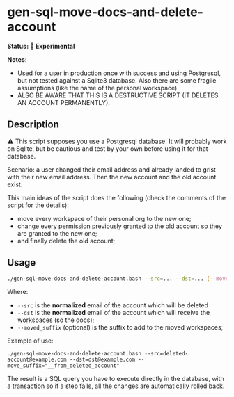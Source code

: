 # gen-sql-move-docs-and-delete-account

**Status: 🧪 Experimental**

**Notes**: 
- Used for a user in production once with success and using Postgresql, but not tested against a Sqlite3 database. Also there are some fragile assumptions (like the name of the personal workspace). 
- ALSO BE AWARE THAT THIS IS A DESTRUCTIVE SCRIPT (IT DELETES AN ACCOUNT PERMANENTLY).

## Description

⚠️  This script supposes you use a Postgresql database. It will probably work on Sqlite, but be cautious and test by your own before using it for that database.

Scenario: a user changed their email address and already landed to grist with their new email address.
Then the new account and the old account exist.

This main ideas of the script does the following (check the comments of the script for the details):
 - move every workspace of their personal org to the new one;
 - change every permission previously granted to the old account so they are granted to the new one;
 - and finally delete the old account;

## Usage

```bash
./gen-sql-move-docs-and-delete-account.bash --src=... --dst=... [--moved_suffix=...]
```

Where:
 - `--src` is the **normalized** email of the account which will be deleted
 - `--dst` is the **normalized** email of the account which will receive the workspaces (so the docs);
 - `--moved_suffix` (optional) is the suffix to add to the moved workspaces;

Example of use:
```
./gen-sql-move-docs-and-delete-account.bash --src=deleted-account@example.com --dst=dst@example.com --move_suffix="__from_deleted_account"
```

The result is a SQL query you have to execute directly in the database, with a transaction so if a step fails, all the changes are automatically rolled back.

